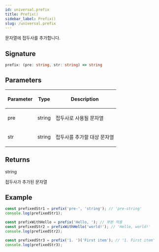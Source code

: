 ```yaml
---
id: universal.prefix
title: Prefix()
sidebar_label: Prefix()
slug: /universal.prefix
---
```






문자열에 접두사를 추가합니다.

## Signature

```typescript
prefix: (pre: string, str: string) => string
```

## Parameters

<table><thead><tr><th>

Parameter


</th><th>

Type


</th><th>

Description


</th></tr></thead>
<tbody><tr><td>

pre


</td><td>

string


</td><td>

접두사로 사용될 문자열


</td></tr>
<tr><td>

str


</td><td>

string


</td><td>

접두사를 추가할 대상 문자열


</td></tr>
</tbody></table>

## Returns

string

접두사가 추가된 문자열

## Example


```typescript
const prefixedStr1 = prefix('pre-', 'string'); // 'pre-string'
console.log(prefixedStr1);

const prefixWithHello = prefix('Hello, '); // 부분 적용
const prefixedStr2 = prefixWithHello('world!'); // 'Hello, world!'
console.log(prefixedStr2);

const prefixedStr3 = prefix('1. ')('First item'); // '1. First item'
console.log(prefixedStr3);
```

